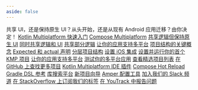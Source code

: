 ```yaml
---
aside: false
---
```

<topic 
	xmlns:xsi="http://www.w3.org/2001/XMLSchema-instance" 
	xsi:noNamespaceSchemaLocation="https://resources.jetbrains.com/writerside/1.0/topic.v2.xsd"
	title="开始使用 Kotlin Multiplatform" id="get-started">
    <section-starting-page>
        <title>开始使用 Kotlin Multiplatform</title>
        <description>
            共享 UI，还是保持原生 UI？从头开始，还是从现有 Android 应用迁移？由你决定！
        </description>
        <spotlight>
            <a href="quickstart.md" type="cross-platform" summary="设置并运行你的首个 KMP 项目">Kotlin Multiplatform 快速入门</a>
            <a href="compose-multiplatform.topic" summary="了解由 JetBrains 开发的基于 Kotlin 的声明式多平台 UI 框架" type="creative">Compose Multiplatform</a>
        </spotlight>
        <primary>
            <title>热门用例</title>
            <a href="multiplatform-create-first-app.md" summary="了解 Kotlin Multiplatform，并在 Android Studio 中创建一个可在 Android 和 iOS 上运行的移动应用">共享逻辑但保持原生 UI</a>
            <a href="compose-multiplatform-create-first-app.md" summary="使用 Compose Multiplatform 创建一个在 Android、iOS 和桌面平台之间共享 UI 的应用程序">同时共享逻辑和 UI</a>
            <a href="multiplatform-ktor-sqldelight.md" summary="创建一个在 Android 和 iOS 之间具有共享数据访问层的多平台应用">共享部分逻辑</a>
            <a href="multiplatform-integrate-in-existing-app.md" summary="让你的 Android 应用程序在 iOS 上运行">让你的应用支持多平台</a>
        </primary>
        <secondary>
            <title>Kotlin Multiplatform 技术</title>
            <a href="multiplatform-discover-project.md" summary="了解基础知识：公共代码和平台特有代码、目标平台和源代码集">项目结构的关键概念</a>
            <a href="multiplatform-expect-actual.md" summary="使用 expect 和 actual 声明来访问平台特有的 API">Expected 和 actual 声明</a>
            <a href="multiplatform-hierarchy.md" summary="组织源代码集层次结构以共享公共代码">分层项目结构</a>
            <a href="multiplatform-ios-integration-overview.md" summary="将 Kotlin Multiplatform 共享模块集成到你的 iOS 应用中">设置 iOS 集成</a>
        </secondary>
        <misc>
            <links narrow="true">
                <group>
                    <title>教程与示例</title>
                    <a href="quickstart.md" summary="设置并运行你的首个 KMP 项目">设置并运行你的首个 KMP 项目</a>
                    <a href="multiplatform-integrate-in-existing-app.md" summary="让你的 Android 应用程序在 iOS 上运行">让你的应用支持多平台</a>
                    <a href="multiplatform-run-tests.md" summary="学习如何创建和测试 Kotlin Multiplatform 应用程序">测试你的多平台应用</a>
                    <a href="multiplatform-samples.md" summary="Kotlin Multiplatform 示例">查看精选项目列表</a>
                    <a href="https://github.com/topics/kotlin-multiplatform-sample" summary="GitHub &quot;kotlin-multiplatform&quot; 话题">在 GitHub 上查找更多项目</a>
                </group>
                <group>
                    <title>工具</title>
                    <a href="https://plugins.jetbrains.com/plugin/14936-kotlin-multiplatform" summary="用于 IntelliJ IDEA 和 Android Studio 的 Kotlin Multiplatform 插件">Kotlin Multiplatform IDE 插件</a>
                    <a href="compose-hot-reload.md" summary="通过 Compose Hot Reload 快速迭代你的 UI">Compose Hot Reload</a>
                    <a href="multiplatform-dsl-reference.md" summary="为 Kotlin Multiplatform 项目配置 Gradle 构建脚本">Gradle DSL 参考</a>
                    <a href="https://klibs.io/" summary="由 JetBrains 开发的用于 Kotlin Multiplatform 库的实验性搜索平台">库搜索平台</a>
                    <a href="https://kmp.jetbrains.com/" summary="快速生成并下载多平台项目模板">新项目向导</a>
                    <a href="amper.md" summary="使用 Amper 进行项目配置">Amper 配置工具</a>
                </group>
                <group>
                    <title>社区与帮助</title>
                    <a href="https://kotlinlang.slack.com/archives/C3PQML5NU" summary="Kotlin Slack">加入我们的 Slack 频道</a>
                    <a href="https://stackoverflow.com/questions/tagged/kotlin-multiplatform" summary="订阅 kotlin-multiplatform 标签">在 StackOverflow 上订阅我们的标签</a>
                    <a href="https://youtrack.jetbrains.com/newIssue?project=KT" summary="Kotlin 问题追踪器">在 YouTrack 中报告问题</a>
                </group>
            </links>
        </misc>
    </section-starting-page>
</topic>